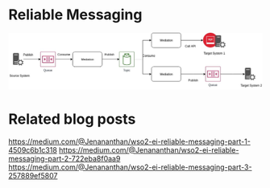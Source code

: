 # Reliable Messaging

![](images/queue-topic.jpg)

# Related blog posts

https://medium.com/@Jenananthan/wso2-ei-reliable-messaging-part-1-4509c6b1c318
https://medium.com/@Jenananthan/wso2-ei-reliable-messaging-part-2-722eba8f0aa9
https://medium.com/@Jenananthan/wso2-ei-reliable-messaging-part-3-257889ef5807

